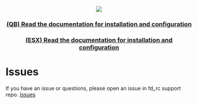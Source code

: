 <div align='center'><img src='https://media.discordapp.net/attachments/898734165346889759/968632192634851418/fdrc.png'/></div>
<div align='center'><h3><a href='https://felisdevelopment.github.io/docs/rc_qb/'>(QB) Read the documentation for installation and configuration</a></h3></div>
<div align='center'><h3><a href='https://felisdevelopment.github.io/docs/rc_esx/'>(ESX) Read the documentation for installation and configuration</a></h3></div>


# Issues

If you have an issue or questions, please open an issue in fd_rc support repo. [Issues](https://github.com/FelisDevelopment/fd_rc_support/issues)
